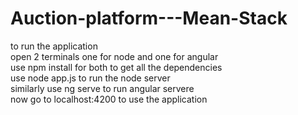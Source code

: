 # Auction-platform---Mean-Stack

to run the application<br>
open 2 terminals one for node and one for angular<br>
use npm install for both to get all the dependencies<br>
use node app.js to run the node server<br>
similarly use ng serve to run angular servere<br>
now go to localhost:4200 to use the application
